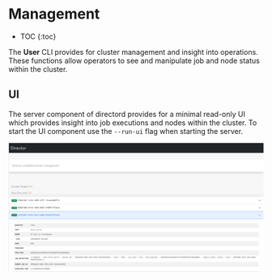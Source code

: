 # Management

* TOC
{:toc}

The **User** CLI provides for cluster management and insight into operations.
These functions allow operators to see and manipulate job and node status within
the cluster.

## UI

The server component of directord provides for a minimal read-only UI which
provides insight into job executions and nodes within the cluster. To start
the UI component use the `--run-ui` flag when starting the server.

![Directord-UI](assets/Directord-UI.png)

